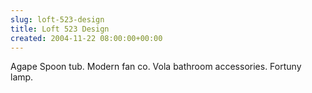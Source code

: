 ```yaml
---  
slug: loft-523-design
title: Loft 523 Design
created: 2004-11-22 08:00:00+00:00
---  
```


Agape Spoon tub. Modern fan co. Vola bathroom accessories. Fortuny lamp.

